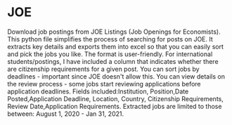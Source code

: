 # JOE
Download job postings from JOE Listings (Job Openings for Economists).
This python file simplifies the process of searching for posts on JOE. 
It extracts key details and exports them into excel so that you can easily sort
and pick the jobs you like. The format is user-friendly.
For international students/postings, I have included a column that indicates whether 
there are citizenship requirements for a given post.
You can sort jobs by deadlines - important since JOE doesn't allow this.
You can view details on the review process - some jobs start reviewing applications before application deadlines.
Fields included:Institution, Position,Date Posted,Application Deadline, Location, Country,
Citizenship Requirements, Review Date,Application Requirements.
Extracted jobs are limited to those between: August 1, 2020 - Jan 31, 2021.
